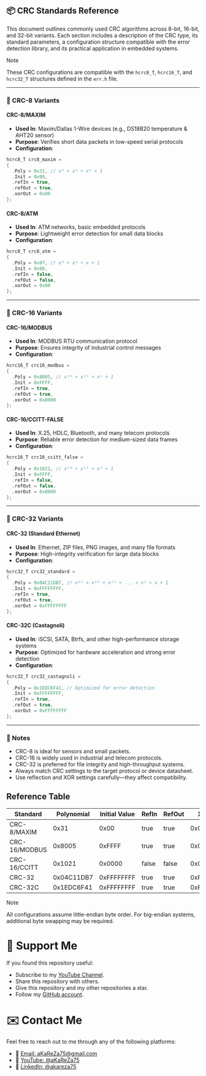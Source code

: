 ## 📦 CRC Standards Reference

This document outlines commonly used CRC algorithms across 8-bit, 16-bit, and 32-bit variants. Each section includes a description of the CRC type, its standard parameters, a configuration structure compatible with the error detection library, and its practical application in embedded systems.

> [!NOTE]  
> These CRC configurations are compatible with the `hcrc8_T`, `hcrc16_T`, and `hcrc32_T` structures defined in the `err.h` file.  

---

### 🔹 CRC-8 Variants

#### CRC-8/MAXIM
- **Used In**: Maxim/Dallas 1-Wire devices (e.g., DS18B20 temperature & AHT20 sensor)
- **Purpose**: Verifies short data packets in low-speed serial protocols
- **Configuration**:
```c
hcrc8_T crc8_maxim = 
{
  .Poly = 0x31, // x⁸ + x⁵ + x⁴ + 1
  .Init = 0x00,
  .refIn = true,
  .refOut = true,
  .xorOut = 0x00
};
```

#### CRC-8/ATM
- **Used In**: ATM networks, basic embedded protocols
- **Purpose**: Lightweight error detection for small data blocks
- **Configuration**:
```c
hcrc8_T crc8_atm = 
{
  .Poly = 0x07, // x⁸ + x² + x + 1
  .Init = 0x00,
  .refIn = false,
  .refOut = false,
  .xorOut = 0x00
};
```

---

### 🔸 CRC-16 Variants

#### CRC-16/MODBUS
- **Used In**: MODBUS RTU communication protocol
- **Purpose**: Ensures integrity of industrial control messages
- **Configuration**:
```c
hcrc16_T crc16_modbus = 
{
  .Poly = 0x8005, // x¹⁶ + x¹⁵ + x² + 1
  .Init = 0xFFFF,
  .refIn = true,
  .refOut = true,
  .xorOut = 0x0000
};
```

#### CRC-16/CCITT-FALSE
- **Used In**: X.25, HDLC, Bluetooth, and many telecom protocols
- **Purpose**: Reliable error detection for medium-sized data frames
- **Configuration**:
```c
hcrc16_T crc16_ccitt_false = 
{
  .Poly = 0x1021, // x¹⁶ + x¹² + x⁵ + 1
  .Init = 0xFFFF,
  .refIn = false,
  .refOut = false,
  .xorOut = 0x0000
};
```

---

### 🔷 CRC-32 Variants

#### CRC-32 (Standard Ethernet)
- **Used In**: Ethernet, ZIP files, PNG images, and many file formats
- **Purpose**: High-integrity verification for large data blocks
- **Configuration**:
```c
hcrc32_T crc32_standard = 
{
  .Poly = 0x04C11DB7, // x³² + x²⁶ + x²³ + ... + x² + x + 1
  .Init = 0xFFFFFFFF,
  .refIn = true,
  .refOut = true,
  .xorOut = 0xFFFFFFFF
};
```

#### CRC-32C (Castagnoli)
- **Used In**: iSCSI, SATA, Btrfs, and other high-performance storage systems
- **Purpose**: Optimized for hardware acceleration and strong error detection
- **Configuration**:
```c
hcrc32_T crc32_castagnoli = 
{
  .Poly = 0x1EDC6F41, // Optimized for error detection
  .Init = 0xFFFFFFFF,
  .refIn = true,
  .refOut = true,
  .xorOut = 0xFFFFFFFF
};
```

---

### 📌 Notes
- CRC-8 is ideal for sensors and small packets.
- CRC-16 is widely used in industrial and telecom protocols.
- CRC-32 is preferred for file integrity and high-throughput systems.
- Always match CRC settings to the target protocol or device datasheet.
- Use reflection and XOR settings carefully—they affect compatibility.

## Reference Table

| Standard       | Polynomial | Initial Value | RefIn | RefOut | XorOut | Applications         |
|----------------|------------|---------------|-------|--------|--------|----------------------|
| CRC-8/MAXIM    | 0x31       | 0x00          | true  | true   | 0x00   | 1-Wire, AHT20       |
| CRC-16/MODBUS  | 0x8005     | 0xFFFF        | true  | true   | 0x0000 | MODBUS RTU          |
| CRC-16/CCITT   | 0x1021     | 0x0000        | false | false  | 0x0000 | XMODEM, Bluetooth   |
| CRC-32         | 0x04C11DB7 | 0xFFFFFFFF    | true  | true   | 0xFFFFFFFF | Ethernet, ZIP     |
| CRC-32C        | 0x1EDC6F41 | 0xFFFFFFFF    | true  | true   | 0xFFFFFFFF | SCTP, ext4       |

> [!NOTE]
> All configurations assume little-endian byte order. For big-endian systems, additional byte swapping may be required.


# 🌟 Support Me
If you found this repository useful:
- Subscribe to my [YouTube Channel](https://www.youtube.com/@aKaReZa75).
- Share this repository with others.
- Give this repository and my other repositories a star.
- Follow my [GitHub account](https://github.com/aKaReZa75).

# ✉️ Contact Me
Feel free to reach out to me through any of the following platforms:
- 📧 [Email: aKaReZa75@gmail.com](mailto:aKaReZa75@gmail.com)
- 🎥 [YouTube: @aKaReZa75](https://www.youtube.com/@aKaReZa75)
- 💼 [LinkedIn: @akareza75](https://www.linkedin.com/in/akareza75)
